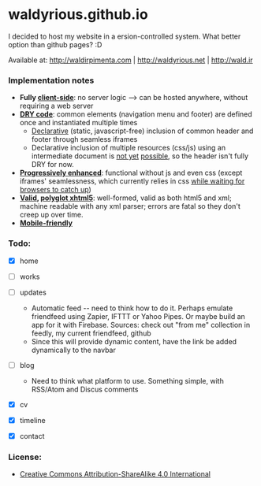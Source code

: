 waldyrious.github.io
====================

I decided to host my website in a ersion-controlled system. What better option than github pages? :D

Available at: http://waldirpimenta.com | http://waldyrious.net | http://wald.ir

### Implementation notes

- **Fully [client-side](https://en.wikipedia.org/wiki/Client-side_scripting)**:
  no server logic --> can be hosted anywhere, without requiring a web server
- **[DRY code](https://en.wikipedia.org/wiki/Don%27t_repeat_yourself)**:
  common elements (navigation menu and footer) are defined once and instantiated multiple times
    - [Declarative](http://tutorials.jenkov.com/angularjs/critique.html#the-declarative-imperative-paradigm-mismatch)
      (static, javascript-free) inclusion of common header and footer through seamless iframes
    - Declarative inclusion of multiple resources (css/js) using an intermediate document is
      [not yet](http://caniuse.com/#feat=imports) [possible](http://jonrimmer.github.io/are-we-componentized-yet/),
      so the header isn't fully DRY for now.
- **[Progressively enhanced](https://en.wikipedia.org/wiki/Progressive_enhancement)**:
  functional without js and even css
  (except iframes' seamlessness, which currently relies in css
  [while waiting for browsers to catch up](http://caniuse.com/#feat=iframe-seamless))
- **[Valid](http://validator.w3.org/check?uri=http://waldyrious.github.io),
  [polyglot xhtml5](http://www.w3.org/TR/html-polyglot/)**:
  well-formed, valid as both html5 and xml;
  machine readable with any xml parser; errors are fatal so they don't creep up over time.
- **[Mobile-friendly](https://www.google.com/webmasters/tools/mobile-friendly/?url=http://waldyrious.github.io)**


### Todo:

- [x] home
- [ ] works
- [ ] updates
    - Automatic feed -- need to think how to do it.
      Perhaps emulate friendfeed using Zapier, IFTTT or Yahoo Pipes.
      Or maybe build an app for it with Firebase.
      Sources: check out "from me" collection in feedly, my current friendfeed, github
    - Since this will provide dynamic content, have the link be added dynamically to the navbar
- [ ] blog
    - Need to think what platform to use.
      Something simple, with RSS/Atom and Discus comments
- [x] cv
- [x] timeline
- [x] contact


### License:

* [Creative Commons Attribution-ShareAlike 4.0 International](http://creativecommons.org/licenses/by-sa/4.0/)
